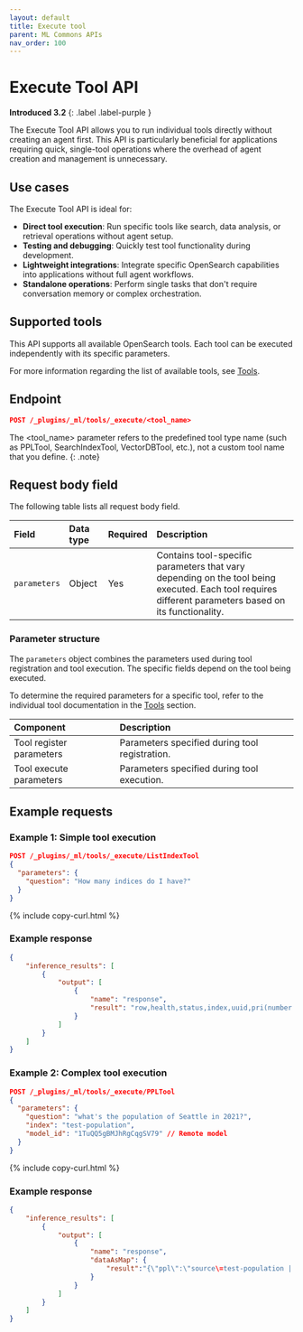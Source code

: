 ```yaml
---
layout: default
title: Execute tool 
parent: ML Commons APIs
nav_order: 100
---
```


# Execute Tool API
**Introduced 3.2**
{: .label .label-purple }

The Execute Tool API allows you to run individual tools directly without creating an agent first. This API is particularly beneficial for applications requiring quick, single-tool operations where the overhead of agent creation and management is unnecessary.

## Use cases

The Execute Tool API is ideal for:
- **Direct tool execution**: Run specific tools like search, data analysis, or retrieval operations without agent setup.
- **Testing and debugging**: Quickly test tool functionality during development.
- **Lightweight integrations**: Integrate specific OpenSearch capabilities into applications without full agent workflows.
- **Standalone operations**: Perform single tasks that don't require conversation memory or complex orchestration.

## Supported tools

This API supports all available OpenSearch tools. Each tool can be executed independently with its specific parameters.

For more information regarding the list of available tools, see [Tools]({{site.url}}{{site.baseurl}}/ml-commons-plugin/agents-tools/tools/index/).

## Endpoint

```json
POST /_plugins/_ml/tools/_execute/<tool_name>
```

The <tool_name> parameter refers to the predefined tool type name (such as PPLTool, SearchIndexTool, VectorDBTool, etc.), not a custom tool name that you define.
{: .note}

## Request body field

The following table lists all request body field.

| Field | Data type | Required | Description |
| :--- | :--- | :--- | :--- |
| `parameters` | Object | Yes | Contains tool-specific parameters that vary depending on the tool being executed. Each tool requires different parameters based on its functionality. |

### Parameter structure

The `parameters` object combines the parameters used during tool registration and tool execution. The specific fields depend on the tool being executed.

To determine the required parameters for a specific tool, refer to the individual tool documentation in the [Tools]({{site.url}}{{site.baseurl}}/ml-commons-plugin/agents-tools/tools/index/) section.

| Component                | Description                                    |
|:-------------------------|:-----------------------------------------------|
| Tool register parameters | Parameters specified during tool registration. |
| Tool execute parameters  | Parameters specified during tool execution.    |

## Example requests

### Example 1: Simple tool execution

```json
POST /_plugins/_ml/tools/_execute/ListIndexTool
{
  "parameters": {
    "question": "How many indices do I have?"
  }
}
```
{% include copy-curl.html %}

### Example response

```json
{
    "inference_results": [
        {
            "output": [
                {
                    "name": "response",
                    "result": "row,health,status,index,uuid,pri(number of primary shards),rep(number of replica shards),docs.count(number of available documents),docs.deleted(number of deleted documents),store.size(store size of primary and replica shards),pri.store.size(store size of primary shards)\n1,yellow,open,movies,kKcJKu2aT0C9uwJIPP4hxw,2,1,2,0,7.8kb,7.8kb\n2,green,open,.plugins-ml-config,h8ovp_KFTq6_zvcBEn2kvg,1,0,1,0,4kb,4kb\n3,green,open,.plugins-ml-agent,1oGlUBCIRAGXLbLv27Qg8w,1,0,1,0,8kb,8kb\n"
                }
            ]
        }
    ]
}
```

### Example 2: Complex tool execution

```json
POST /_plugins/_ml/tools/_execute/PPLTool
{
  "parameters": {
    "question": "what's the population of Seattle in 2021?",
    "index": "test-population",
    "model_id": "1TuQQ5gBMJhRgCqgSV79" // Remote model
  }
}

```
{% include copy-curl.html %}

### Example response

```json
{
    "inference_results": [
        {
            "output": [
                {
                    "name": "response",
                    "dataAsMap": {
                        "result":"{\"ppl\":\"source\=test-population | where QUERY_STRING([\'population_description\'], \'Seattle\') AND QUERY_STRING([\'population_description\'], \'2021\')\",\"executionResult\":\"{\\n  \\\"schema\\\": [\\n    {\\n      \\\"name\\\": \\\"population_description\\\",\\n      \\\"type\\\": \\\"string\\\"\\n    }\\n  ],\\n  \\\"datarows\\\": [],\\n  \\\"total\\\": 0,\\n  \\\"size\\\": 0\\n}\"}"
                    }
                }
            ]
        }
    ]
}
```